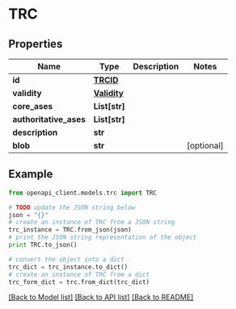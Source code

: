 # TRC


## Properties

Name | Type | Description | Notes
------------ | ------------- | ------------- | -------------
**id** | [**TRCID**](TRCID.md) |  | 
**validity** | [**Validity**](Validity.md) |  | 
**core_ases** | **List[str]** |  | 
**authoritative_ases** | **List[str]** |  | 
**description** | **str** |  | 
**blob** | **str** |  | [optional] 

## Example

```python
from openapi_client.models.trc import TRC

# TODO update the JSON string below
json = "{}"
# create an instance of TRC from a JSON string
trc_instance = TRC.from_json(json)
# print the JSON string representation of the object
print TRC.to_json()

# convert the object into a dict
trc_dict = trc_instance.to_dict()
# create an instance of TRC from a dict
trc_form_dict = trc.from_dict(trc_dict)
```
[[Back to Model list]](../README.md#documentation-for-models) [[Back to API list]](../README.md#documentation-for-api-endpoints) [[Back to README]](../README.md)



